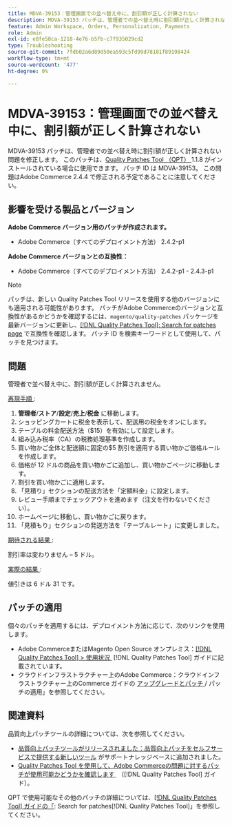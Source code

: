 ```yaml
---
title: MDVA-39153：管理画面での並べ替え中に、割引額が正しく計算されない
description: MDVA-39153 パッチは、管理者での並べ替え時に割引額が正しく計算されない問題を修正します。 このパッチは、[Quality Patches Tool （QPT） ] （https://experienceleague.adobe.com/ja/docs/commerce-operations/tools/quality-patches-tool/quality-patches-tool-to-self-serve-quality-patches） 1.1.8 がインストールされている場合に利用できます。 パッチ ID は MDVA-39153。 この問題はAdobe Commerce 2.4.4 で修正される予定であることに注意してください。
feature: Admin Workspace, Orders, Personalization, Payments
role: Admin
exl-id: e8fe58ca-1218-4e76-b5fb-c7f935029cd2
type: Troubleshooting
source-git-commit: 7fdb02a6d89d50ea593c5fd99d78101f89198424
workflow-type: tm+mt
source-wordcount: '477'
ht-degree: 0%

---
```


# MDVA-39153：管理画面での並べ替え中に、割引額が正しく計算されない

MDVA-39153 パッチは、管理者での並べ替え時に割引額が正しく計算されない問題を修正します。 このパッチは、[Quality Patches Tool （QPT） &#x200B;](https://experienceleague.adobe.com/ja/docs/commerce-operations/tools/quality-patches-tool/quality-patches-tool-to-self-serve-quality-patches)1.1.8 がインストールされている場合に使用できます。 パッチ ID は MDVA-39153。 この問題はAdobe Commerce 2.4.4 で修正される予定であることに注意してください。

## 影響を受ける製品とバージョン

**Adobe Commerce バージョン用のパッチが作成されます。**

* Adobe Commerce（すべてのデプロイメント方法） 2.4.2-p1

**Adobe Commerce バージョンとの互換性：**

* Adobe Commerce（すべてのデプロイメント方法） 2.4.2-p1 - 2.4.3-p1

>[!NOTE]
>
>パッチは、新しい Quality Patches Tool リリースを使用する他のバージョンにも適用される可能性があります。 パッチがAdobe Commerceのバージョンと互換性があるかどうかを確認するには、`magento/quality-patches` パッケージを最新バージョンに更新し、[[!DNL Quality Patches Tool]: Search for patches page](https://experienceleague.adobe.com/ja/docs/commerce-operations/tools/quality-patches-tool/quality-patches-tool-to-self-serve-quality-patches) で互換性を確認します。 パッチ ID を検索キーワードとして使用して、パッチを見つけます。

## 問題

管理者で並べ替え中に、割引額が正しく計算されません。

<u> 再現手順 </u>:

1. **管理者**/**ストア**/**設定**/**売上**/**税金** に移動します。
1. ショッピングカートに税金を表示して、配送用の税金をオンにします。
1. テーブルの料金配送方法（$15）を有効にして設定します。
1. 組み込み税率（CA）の税務処理基準を作成します。
1. 買い物かご全体と配送額に固定の$5 割引を適用する買い物かご価格ルールを作成します。
1. 価格が 12 ドルの商品を買い物かごに追加し、買い物かごページに移動します。
1. 割引を買い物かごに適用します。
1. 「見積り」セクションの配送方法を「定額料金」に設定します。
1. レビュー手順までチェックアウトを進めます（注文を行わないでください）。
1. ホームページに移動し、買い物かごに戻ります。
1. 「見積もり」セクションの発送方法を「テーブルレート」に変更しました。

<u> 期待される結果 </u>:

割引率は変わりません – 5 ドル。

<u> 実際の結果 </u>:

値引きは 6 ドル 31 です。

## パッチの適用

個々のパッチを適用するには、デプロイメント方法に応じて、次のリンクを使用します。

* Adobe CommerceまたはMagento Open Source オンプレミス：[[!DNL Quality Patches Tool] > 使用状況 &#x200B;](/help/tools/quality-patches-tool/usage.md) [!DNL Quality Patches Tool] ガイドに記載されています。
* クラウドインフラストラクチャー上のAdobe Commerce：クラウドインフラストラクチャー上のCommerce ガイドの [&#x200B; アップグレードとパッチ &#x200B;](https://experienceleague.adobe.com/docs/commerce-cloud-service/user-guide/develop/upgrade/apply-patches.html?lang=ja)/ パッチの適用」を参照してください。

## 関連資料

品質向上パッチツールの詳細については、次を参照してください。

* [&#x200B; 品質向上パッチツールがリリースされました：品質向上パッチをセルフサービスで提供する新しいツール &#x200B;](https://experienceleague.adobe.com/ja/docs/commerce-operations/tools/quality-patches-tool/quality-patches-tool-to-self-serve-quality-patches) がサポートナレッジベースに追加されました。
* [Quality Patches Tool を使用して、Adobe Commerceの問題に対するパッチが使用可能かどうかを確認します &#x200B;](/help/tools/quality-patches-tool/patches-available-in-qpt/check-patch-for-magento-issue-with-magento-quality-patches.md) （[!DNL Quality Patches Tool] ガイド）。

QPT で使用可能なその他のパッチの詳細については、[[!DNL Quality Patches Tool] ガイドの「](https://experienceleague.adobe.com/tools/commerce-quality-patches/index.html?lang=ja): Search for patches[!DNL Quality Patches Tool]」を参照してください。
